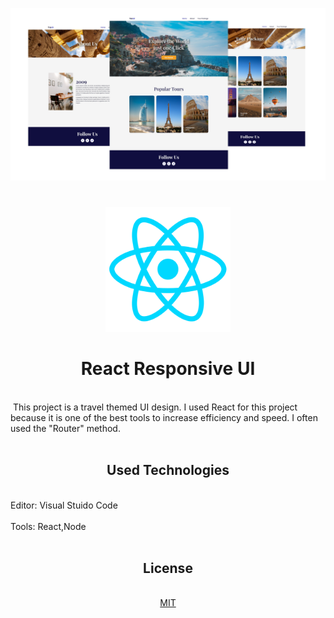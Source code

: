 
![](readme-source/main-image.jpg)


#
<p align="center">
  <img src="readme-source/logo.png" width="200" height="200">
</p>

<h1 align="center"> React Responsive UI <br/></h1> 

<br>
<div>
&#160This project is a travel themed UI design. I used React for this project because it is one of the best tools to increase efficiency and speed. I often used the "Router" method.
</div>

<br>
<h2 align="center">Used Technologies<br/></h2> 

<br>
<div>
Editor:&#160Visual Stuido Code
</div>
<br>
<div>
Tools:&#160React,Node
</div>
<br>
  
<h2 align="center">License<br/></h2>

<br>
<div align="center">
  <a href="https://choosealicense.com/licenses/mit/">MIT</a>
</div>

  
